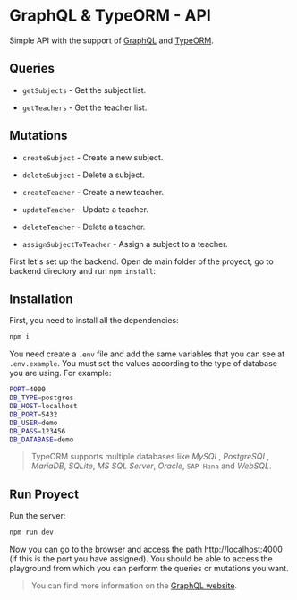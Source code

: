 # GraphQL & TypeORM - API

Simple API with the support of [GraphQL](https://graphql.org/) and [TypeORM](https://typeorm.io/#/).

## Queries

-  `getSubjects` - Get the subject list.

-  `getTeachers` - Get the teacher list.

## Mutations

- `createSubject` - Create a new subject.

- `deleteSubject` - Delete a subject.

- `createTeacher` - Create a new teacher.

- `updateTeacher` - Update a teacher.

- `deleteTeacher` - Delete a teacher.

- `assignSubjectToTeacher` - Assign a subject to a teacher.

First let's set up the backend. Open de main folder of the proyect, go to backend directory and run `npm install`:

## Installation

First,  you need to install all the dependencies:

```bash
npm i
```

You need create a `.env` file and add the same variables that you can see at `.env.example`. You must set the values according to the type of database you are using. For example:

```bash
PORT=4000
DB_TYPE=postgres
DB_HOST=localhost
DB_PORT=5432
DB_USER=demo
DB_PASS=123456
DB_DATABASE=demo
```

> TypeORM supports multiple databases like *MySQL*, *PostgreSQL*, *MariaDB*, *SQLite*, *MS SQL Server*, *Oracle*, `SAP Hana` and *WebSQL*. 

## Run Proyect

Run the server:

```bash
npm run dev
```

Now you can go to the browser and access the path http://localhost:4000 (if this is the port you have assigned). You should be able to access the playground from which you can perform the queries or mutations you want. 

>You can find more information on the [GraphQL website](https://graphql.org/learn/).